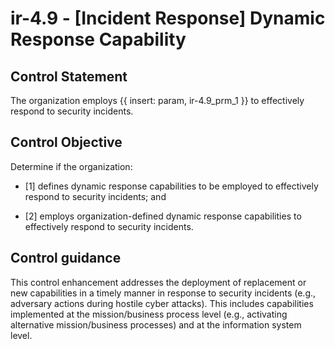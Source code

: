 # ir-4.9 - \[Incident Response\] Dynamic Response Capability

## Control Statement

The organization employs {{ insert: param, ir-4.9_prm_1 }} to effectively respond to security incidents.

## Control Objective

Determine if the organization:

- \[1\] defines dynamic response capabilities to be employed to effectively respond to security incidents; and

- \[2\] employs organization-defined dynamic response capabilities to effectively respond to security incidents.

## Control guidance

This control enhancement addresses the deployment of replacement or new capabilities in a timely manner in response to security incidents (e.g., adversary actions during hostile cyber attacks). This includes capabilities implemented at the mission/business process level (e.g., activating alternative mission/business processes) and at the information system level.
